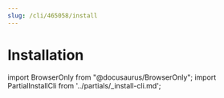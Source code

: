 ```yaml
---
slug: /cli/465058/install
---
```


# Installation

import BrowserOnly from "@docusaurus/BrowserOnly";
import PartialInstallCli from '../partials/_install-cli.md';

<PartialInstallCli />
